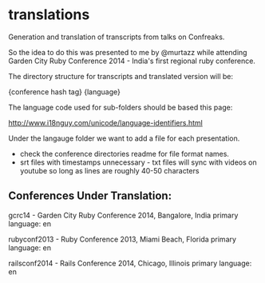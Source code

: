 translations
============

Generation and translation of transcripts from talks on Confreaks.

So the idea to do this was presented to me by @murtazz while attending
Garden City Ruby Conference 2014 - India's first regional ruby conference.

The directory structure for transcripts and translated version will be:

{conference hash tag}
  {language}

The language code used for sub-folders should be based this page:

http://www.i18nguy.com/unicode/language-identifiers.html

Under the langauge folder we want to add a file for each presentation.
  - check the conference directories readme for file format names.
  - srt files with timestamps unnecessary - txt files will sync with videos on youtube so long as lines are roughly 40-50 characters

Conferences Under Translation:
------------------------------
gcrc14 - Garden City Ruby Conference 2014, Bangalore, India
  primary language: en

rubyconf2013 - Ruby Conference 2013, Miami Beach, Florida
  primary language: en

railsconf2014 - Rails Conference 2014, Chicago, Illinois
  primary language: en
